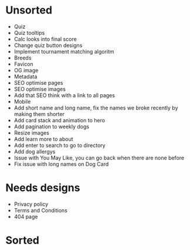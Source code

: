# Unsorted

- Quiz
- Quiz tooltips
- Calc looks into final score
- Change quiz button designs
- Implement tournament matching algoritm
- Breeds
- Favicon
- OG image
- Metadata
- SEO optimise pages
- SEO optimise images
- Add that SEO think with a link to all pages
- Mobile
- Add short name and long name, fix the names we broke recently by making them shorter
- Add card stack and animation to hero
- Add pagination to weekly dogs
- Resize images
- Add learn more to about
- Add enter to search to go to directory
- Add dog allergys
- Issue with You May Like, you can go back when there are none before
- Fix issue with long names on Dog Card

# Needs designs

- Privacy policy
- Terms and Conditions
- 404 page

# Sorted
